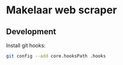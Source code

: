 # Makelaar web scraper

## Development
Install git hooks:
```bash
git config --add core.hooksPath .hooks
```